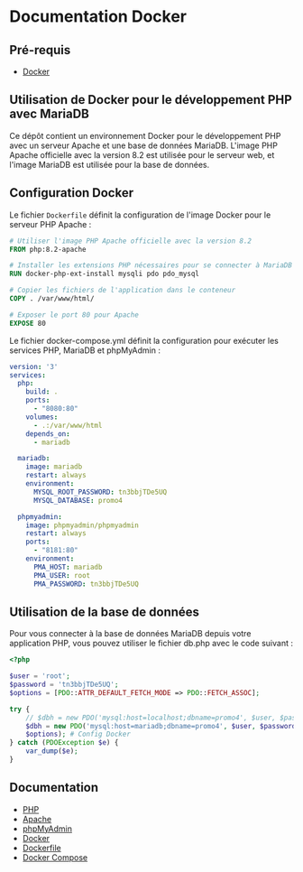 # Documentation Docker

## Pré-requis

- [Docker](https://www.docker.com/)

## Utilisation de Docker pour le développement PHP avec MariaDB

Ce dépôt contient un environnement Docker pour le développement PHP avec un serveur Apache et une base de données MariaDB. L'image PHP Apache officielle avec la version 8.2 est utilisée pour le serveur web, et l'image MariaDB est utilisée pour la base de données.

## Configuration Docker

Le fichier `Dockerfile` définit la configuration de l'image Docker pour le serveur PHP Apache :

````Dockerfile
# Utiliser l'image PHP Apache officielle avec la version 8.2
FROM php:8.2-apache

# Installer les extensions PHP nécessaires pour se connecter à MariaDB
RUN docker-php-ext-install mysqli pdo pdo_mysql

# Copier les fichiers de l'application dans le conteneur
COPY . /var/www/html/

# Exposer le port 80 pour Apache
EXPOSE 80
````

Le fichier docker-compose.yml définit la configuration pour exécuter les services PHP, MariaDB et phpMyAdmin :

````yml
version: '3'
services:
  php:
    build: .
    ports:
      - "8080:80"
    volumes:
      - .:/var/www/html 
    depends_on:
      - mariadb  

  mariadb:
    image: mariadb
    restart: always
    environment:
      MYSQL_ROOT_PASSWORD: tn3bbjTDe5UQ
      MYSQL_DATABASE: promo4

  phpmyadmin:
    image: phpmyadmin/phpmyadmin
    restart: always
    ports:
      - "8181:80"
    environment:
      PMA_HOST: mariadb
      PMA_USER: root
      PMA_PASSWORD: tn3bbjTDe5UQ
````

## Utilisation de la base de données

Pour vous connecter à la base de données MariaDB depuis votre application PHP, vous pouvez utiliser le fichier db.php avec le code suivant :

```php
<?php

$user = 'root';
$password = 'tn3bbjTDe5UQ';
$options = [PDO::ATTR_DEFAULT_FETCH_MODE => PDO::FETCH_ASSOC];

try {
    // $dbh = new PDO('mysql:host=localhost;dbname=promo4', $user, $password, $options); # Config XAMPP
    $dbh = new PDO('mysql:host=mariadb;dbname=promo4', $user, $password, 
    $options); # Config Docker
} catch (PDOException $e) {
    var_dump($e);
}
```

## Documentation

- [PHP](https://www.php.net/manual/fr/install.php)
- [Apache](https://httpd.apache.org/)
- [phpMyAdmin](https://www.phpmyadmin.net/)
- [Docker](https://docs.docker.com/)
- [Dockerfile](https://docs.docker.com/engine/reference/builder/)
- [Docker Compose](https://docs.docker.com/compose/)
